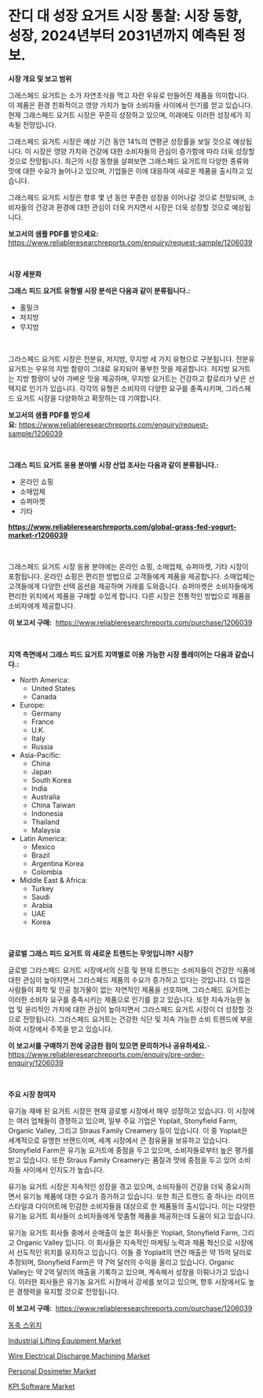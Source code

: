 <p><h1>잔디 대 성장 요거트 시장 통찰: 시장 동향, 성장, 2024년부터 2031년까지 예측된 정보.</h1></p><p><strong>시장 개요 및 보고 범위</strong></p>
<p><p>그래스페드 요거트는 소가 자연초식을 먹고 자란 우유로 만들어진 제품을 의미합니다. 이 제품은 환경 친화적이고 영양 가치가 높아 소비자들 사이에서 인기를 얻고 있습니다. 현재 그래스페드 요거트 시장은 꾸준히 성장하고 있으며, 미래에도 이러한 성장세가 지속될 전망입니다. </p><p>그래스페드 요거트 시장은 예상 기간 동안 14%의 연평균 성장률을 보일 것으로 예상됩니다. 이 시장은 영양 가치와 건강에 대한 소비자들의 관심이 증가함에 따라 더욱 성장할 것으로 전망됩니다. 최근의 시장 동향을 살펴보면 그래스페드 요거트의 다양한 종류와 맛에 대한 수요가 늘어나고 있으며, 기업들은 이에 대응하여 새로운 제품을 출시하고 있습니다.</p><p>그래스페드 요거트 시장은 향후 몇 년 동안 꾸준한 성장을 이어나갈 것으로 전망되며, 소비자들의 건강과 환경에 대한 관심이 더욱 커지면서 시장은 더욱 성장할 것으로 예상됩니다.</p></p>
<p><strong>보고서의 샘플 PDF를 받으세요:</strong> <a href="https://www.reliableresearchreports.com/enquiry/request-sample/1206039">https://www.reliableresearchreports.com/enquiry/request-sample/1206039</a></p>
<p>&nbsp;</p>
<p><strong>시장 세분화</strong></p>
<p><strong>그래스 피드 요거트 유형별 시장 분석은 다음과 같이 분류됩니다.:</strong></p>
<p><ul><li>홀밀크</li><li>저지방</li><li>무지방</li></ul></p>
<p>&nbsp;</p>
<p><p>그라스페드 요거트 시장은 전분유, 저지방, 무지방 세 가지 유형으로 구분됩니다. 전분유 요거트는 우유의 지방 함량이 그대로 유지되어 풍부한 맛을 제공합니다. 저지방 요거트는 지방 함량이 낮아 가벼운 맛을 제공하며, 무지방 요거트는 건강하고 칼로리가 낮은 선택지로 인기가 있습니다. 각각의 유형은 소비자의 다양한 요구를 충족시키며, 그라스페드 요거트 시장을 다양화하고 확장하는 데 기여합니다.</p></p>
<p><strong>보고서의 샘플 PDF를 받으세요:</strong>&nbsp;<a href="https://www.reliableresearchreports.com/enquiry/request-sample/1206039">https://www.reliableresearchreports.com/enquiry/request-sample/1206039</a></p>
<p>&nbsp;</p>
<p><strong> 그래스 피드 요거트 응용 분야별 시장 산업 조사는 다음과 같이 분류됩니다.:</strong></p>
<p><ul><li>온라인 쇼핑</li><li>소매업체</li><li>슈퍼마켓</li><li>기타</li></ul></p>
<p><strong><a href="https://www.reliableresearchreports.com/global-grass-fed-yogurt-market-r1206039">https://www.reliableresearchreports.com/global-grass-fed-yogurt-market-r1206039</a></strong></p>
<p>&nbsp;</p>
<p><p>그래스페드 요거트 시장 응용 분야에는 온라인 쇼핑, 소매업체, 슈퍼마켓, 기타 시장이 포함됩니다. 온라인 쇼핑은 편리한 방법으로 고객들에게 제품을 제공합니다. 소매업체는 고객들에게 다양한 선택 옵션을 제공하며 거래를 도와줍니다. 슈퍼마켓은 소비자들에게 편리한 위치에서 제품을 구매할 수있게 합니다. 다른 시장은 전통적인 방법으로 제품을 소비자에게 제공합니다.</p></p>
<p><strong>이 보고서 구매:</strong>&nbsp; <a href="https://www.reliableresearchreports.com/purchase/1206039">https://www.reliableresearchreports.com/purchase/1206039</a></p>
<p>&nbsp;</p>
<p><strong>지역 측면에서 그래스 피드 요거트 지역별로 이용 가능한 시장 플레이어는 다음과 같습니다.:</strong></p>
<p><ul>
    <li>
        North America:
        <ul>
            <li>United States</li>
            <li>Canada</li>
        </ul>
    </li>
    <li>
        Europe:
        <ul>
            <li>Germany</li>
            <li>France</li>
            <li>U.K.</li>
            <li>Italy</li>
            <li>Russia</li>
        </ul>
    </li>
    <li>
        Asia-Pacific:
        <ul>
            <li>China</li>
            <li>Japan</li>
            <li>South Korea</li>
            <li>India</li>
            <li>Australia</li>
            <li>China Taiwan</li>
            <li>Indonesia</li>
            <li>Thailand</li>
            <li>Malaysia</li>
        </ul>
    </li>
    <li>
        Latin America:
        <ul>
            <li>Mexico</li>
            <li>Brazil</li>
            <li>Argentina Korea</li>
            <li>Colombia</li>
        </ul>
    </li>
    <li>
        Middle East & Africa:
        <ul>
            <li>Turkey</li>
            <li>Saudi</li>
            <li>Arabia</li>
            <li>UAE</li>
            <li>Korea</li>
        </ul>
    </li>
    </ul></p>
<p>&nbsp;</p>
<p><strong>글로벌 그래스 피드 요거트 의 새로운 트렌드는 무엇입니까? 시장?</strong></p>
<p><p>글로벌 그라스페드 요거트 시장에서의 신흥 및 현재 트렌드는 소비자들이 건강한 식품에 대한 관심이 높아지면서 그라스페드 제품의 수요가 증가하고 있다는 것입니다. 더 많은 사람들이 화학 및 인공 첨가물이 없는 자연적인 제품을 선호하며, 그라스페드 요거트는 이러한 소비자 요구를 충족시키는 제품으로 인기를 끌고 있습니다. 또한 지속가능한 농업 및 윤리적인 가치에 대한 관심이 높아지면서 그라스페드 요거트 시장이 더 성장할 것으로 전망됩니다. 그라스페드 요거트는 건강한 식단 및 지속 가능한 소비 트렌드에 부응하여 시장에서 주목을 받고 있습니다.</p></p>
<p><strong>이 보고서를 구매하기 전에 궁금한 점이 있으면 문의하거나 공유하세요.</strong>- <a href="https://www.reliableresearchreports.com/enquiry/pre-order-enquiry/1206039">https://www.reliableresearchreports.com/enquiry/pre-order-enquiry/1206039</a></p>
<p>&nbsp;</p>
<p><strong>주요 시장 참여자</strong></p>
<p><p>유기농 재배 된 요거트 시장은 현재 글로벌 시장에서 매우 성장하고 있습니다. 이 시장에는 여러 업체들이 경쟁하고 있으며, 일부 주요 기업은 Yoplait, Stonyfield Farm, Organic Valley, 그리고 Straus Family Creamery 등이 있습니다. 이 중 Yoplait은 세계적으로 유명한 브랜드이며, 세계 시장에서 큰 점유율을 보유하고 있습니다. Stonyfield Farm은 유기농 요거트에 중점을 두고 있으며, 소비자들로부터 높은 평가를 받고 있습니다. 또한 Straus Family Creamery는 품질과 맛에 중점을 두고 있어 소비자들 사이에서 인지도가 높습니다.</p><p>유기농 요거트 시장은 지속적인 성장을 겪고 있으며, 소비자들이 건강을 더욱 중요시하면서 유기농 제품에 대한 수요가 증가하고 있습니다. 또한 최근 트렌드 중 하나는 라이프스타일과 다이어트에 민감한 소비자들을 대상으로 한 제품들의 출시입니다. 이는 다양한 유기농 요거트 회사들이 소비자들에게 맞춤형 제품을 제공하는데 도움이 되고 있습니다.</p><p>유기농 요거트 회사들 중에서 순매출이 높은 회사들은 Yoplait, Stonyfield Farm, 그리고 Organic Valley 입니다. 이 회사들은 지속적인 마케팅 노력과 제품 혁신으로 시장에서 선도적인 위치를 유지하고 있습니다. 이들 중 Yoplait의 연간 매출은 약 15억 달러로 추정되며, Stonyfield Farm은 약 7억 달러의 수익을 올리고 있습니다. Organic Valley는 약 2억 달러의 매출을 기록하고 있으며, 계속해서 성장을 이뤄나가고 있습니다. 이러한 회사들은 유기농 요거트 시장에서 강세를 보이고 있으며, 향후 시장에서도 높은 경쟁력을 유지할 것으로 전망됩니다.</p></p>
<p><strong>이 보고서 구매:</strong>&nbsp;&nbsp;<a href="https://www.reliableresearchreports.com/purchase/1206039">https://www.reliableresearchreports.com/purchase/1206039</a></p>
<p><p><a href="https://medium.com/@beaublock13/%EC%BD%94%EC%95%84%EC%85%9C-%EC%8A%A4%EC%9C%84%EC%B9%98-%EC%8B%9C%EC%9E%A5-%EA%B2%BD%EC%9F%81-%EB%B6%84%EC%84%9D-%EC%8B%9C%EC%9E%A5-%EB%8F%99%ED%96%A5-%EB%B0%8F-2031%EB%85%84%EA%B9%8C%EC%A7%80-%EC%98%88%EC%B8%A1-0e778077a592">동축 스위치</a></p><p><a href="https://www.linkedin.com/pulse/industrial-lifting-equipment-market-furnishes-information-jnnse?trackingId=GGPuHNr2EOp03yQrCwSNxg%3D%3D">Industrial Lifting Equipment Market</a></p><p><a href="https://view.publitas.com/reportprime-1/decoding-wire-electrical-discharge-machining-market-metrics-market-share-trends-and-growth-patterns/">Wire Electrical Discharge Machining Market</a></p><p><a href="https://www.linkedin.com/pulse/personal-dosimeter-market-trends-analysis-forecasted-period-45zee?trackingId=x3x3%2B1YxR7vJZuKeZQwrxQ%3D%3D">Personal Dosimeter Market</a></p><p><a href="https://copper-carbon-84f.notion.site/KPI-Software-Market-Analysis-Its-CAGR-Market-Segmentation-and-Global-Industry-Overview-c9ff7a24ecf642fbb7e25ffc380a3201">KPI Software Market</a></p></p>